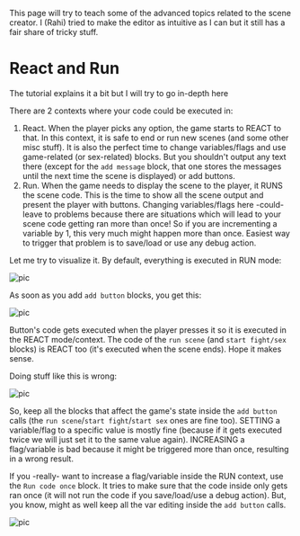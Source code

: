 This page will try to teach some of the advanced topics related to the scene creator. I (Rahi) tried to make the editor as intuitive as I can but it still has a fair share of tricky stuff.

# React and Run
The tutorial explains it a bit but I will try to go in-depth here

There are 2 contexts where your code could be executed in:
1. React. When the player picks any option, the game starts to REACT to that. In this context, it is safe to end or run new scenes (and some other misc stuff). It is also the perfect time to change variables/flags and use game-related (or sex-related) blocks. But you shouldn't output any text there (except for the `add message` block, that one stores the messages until the next time the scene is displayed) or add buttons.
2. Run. When the game needs to display the scene to the player, it RUNS the scene code. This is the time to show all the scene output and present the player with buttons. Changing variables/flags here -could- leave to problems because there are situations which will lead to your scene code getting ran more than once! So if you are incrementing a variable by 1, this very much might happen more than once. Easiest way to trigger that problem is to save/load or use any debug action.

Let me try to visualize it. By default, everything is executed in RUN mode:

![pic](https://github.com/user-attachments/assets/eac3b29a-4caa-49eb-a7d4-c5c3bbaaaff6)

As soon as you add `add button` blocks, you get this:

![pic](https://github.com/user-attachments/assets/1036fa2b-9427-44ea-a8a7-e9ecd62aa2b1)

Button's code gets executed when the player presses it so it is executed in the REACT mode/context. The code of the `run scene` (and `start fight/sex` blocks) is REACT too (it's executed when the scene ends). Hope it makes sense.

Doing stuff like this is wrong:

![pic](https://github.com/user-attachments/assets/9c60fa4a-d203-4132-b9f3-58bda15612d9)

So, keep all the blocks that affect the game's state inside the `add button` calls (the `run scene`/`start fight`/`start sex` ones are fine too).
SETTING a variable/flag to a specific value is mostly fine (because if it gets executed twice we will just set it to the same value again). INCREASING a flag/variable is bad because it might be triggered more than once, resulting in a wrong result.

If you -really- want to increase a flag/variable inside the RUN context, use the `Run code once` block. It tries to make sure that the code inside only gets ran once (it will not run the code if you save/load/use a debug action). But, you know, might as well keep all the var editing inside the `add button` calls.

![pic](https://github.com/user-attachments/assets/a601850e-3996-4b14-9b73-c6d6c7fe79d1)
